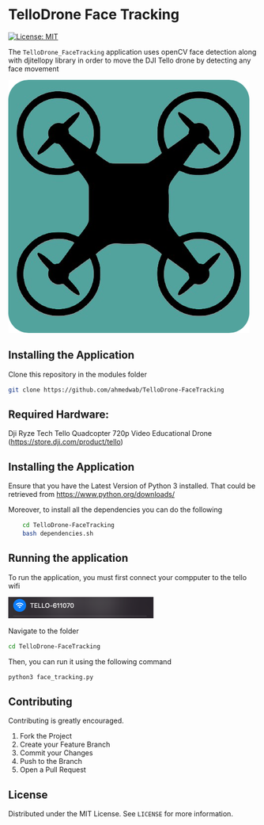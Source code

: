 # TelloDrone Face Tracking
 [![License: MIT](https://img.shields.io/badge/License-MIT-yellow.svg)](https://opensource.org/licenses/MIT)

The `TelloDrone_FaceTracking` application uses openCV face detection along with djitellopy library in order to move the DJI Tello drone by detecting any face movement

<img src="images/icon.png" alt="Menu">

## Installing the Application

Clone this repository in the modules folder
```sh
git clone https://github.com/ahmedwab/TelloDrone-FaceTracking
```

## Required Hardware:


Dji Ryze Tech Tello Quadcopter 720p Video Educational Drone
(https://store.dji.com/product/tello)

## Installing the Application

Ensure that you have the Latest Version of Python 3 installed.
That could be retrieved from https://www.python.org/downloads/

Moreover, to install all the dependencies you can do the following
```sh
	cd TelloDrone-FaceTracking
	bash dependencies.sh

```


## Running the application 

To run the application, you must first connect your compputer to the tello wifi

<img src="images/wifi.png" alt="Menu">

Navigate to the folder
```sh
cd TelloDrone-FaceTracking
```
Then, you can run it using the following command
```sh
python3 face_tracking.py
```





## Contributing

Contributing is greatly encouraged.

1. Fork the Project
2. Create your Feature Branch 
3. Commit your Changes 
4. Push to the Branch 
5. Open a Pull Request




## License

Distributed under the MIT License. See `LICENSE` for more information.
